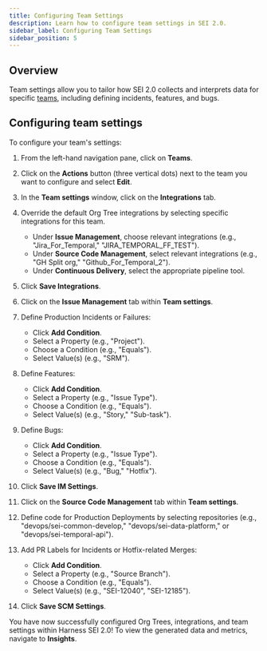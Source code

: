 ```yaml
---
title: Configuring Team Settings
description: Learn how to configure team settings in SEI 2.0.
sidebar_label: Configuring Team Settings
sidebar_position: 5
---
```


## Overview

Team settings allow you to tailor how SEI 2.0 collects and interprets data for specific [teams](./teams), including defining incidents, features, and bugs.

## Configuring team settings

To configure your team's settings:

1. From the left-hand navigation pane, click on **Teams**.
1. Click on the **Actions** button (three vertical dots) next to the team you want to configure and select **Edit**.
1. In the **Team settings** window, click on the **Integrations** tab.
1. Override the default Org Tree integrations by selecting specific integrations for this team.

   - Under **Issue Management**, choose relevant integrations (e.g., "Jira_For_Temporal," "JIRA_TEMPORAL_FF_TEST").
   - Under **Source Code Management**, select relevant integrations (e.g., "GH Split org," "Github_For_Temporal_2").
   - Under **Continuous Delivery**, select the appropriate pipeline tool.

1. Click **Save Integrations**.
1. Click on the **Issue Management** tab within **Team settings**.
1. Define Production Incidents or Failures:
   
   - Click **Add Condition**.
   - Select a Property (e.g., "Project").
   - Choose a Condition (e.g., "Equals").
   - Select Value(s) (e.g., "SRM").

1. Define Features:
   - Click **Add Condition**.
   - Select a Property (e.g., "Issue Type").
   - Choose a Condition (e.g., "Equals").
   - Select Value(s) (e.g., "Story," "Sub-task").
1. Define Bugs:
   - Click **Add Condition**.
   - Select a Property (e.g., "Issue Type").
   - Choose a Condition (e.g., "Equals").
   - Select Value(s) (e.g., "Bug," "Hotfix").
1. Click **Save IM Settings**.
1. Click on the **Source Code Management** tab within **Team settings**.

1. Define code for Production Deployments by selecting repositories (e.g., "devops/sei-common-develop," "devops/sei-data-platform," or "devops/sei-temporal-api").
1. Add PR Labels for Incidents or Hotfix-related Merges:
   - Click **Add Condition**.
   - Select a Property (e.g., "Source Branch").
   - Choose a Condition (e.g., "Equals").
   - Select Value(s) (e.g., "SEI-12040", "SEI-12185").
1. Click **Save SCM Settings**.

You have now successfully configured Org Trees, integrations, and team settings within Harness SEI 2.0! To view the generated data and metrics, navigate to **Insights**.

